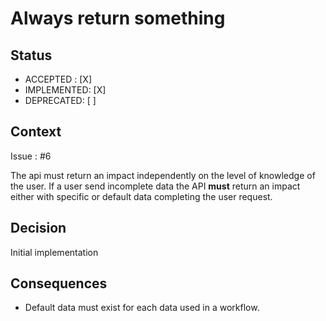 # Always return something

## Status

- ACCEPTED : [X]
- IMPLEMENTED: [X]
- DEPRECATED: [ ]


## Context

Issue : #6

The api must return an impact independently on the level of knowledge of the user. 
If a user send incomplete data the API **must** return an impact either with specific or default data completing the user request.

## Decision

Initial implementation

## Consequences

* Default data must exist for each data used in a workflow.